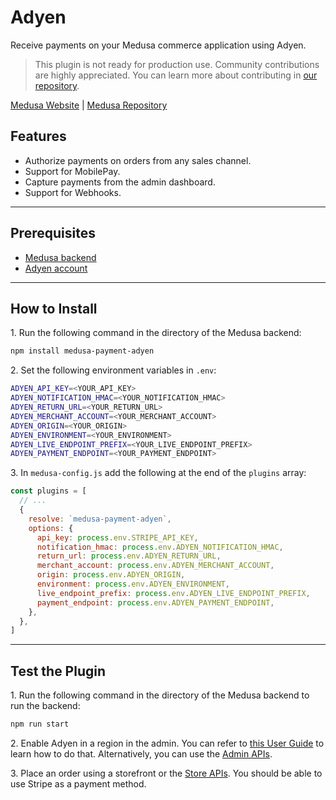 # Adyen

Receive payments on your Medusa commerce application using Adyen.

> This plugin is not ready for production use. Community contributions are highly appreciated. You can learn more about contributing in [our repository](https://github.com/medusajs/medusa/blob/master/CONTRIBUTING.md).

[Medusa Website](https://medusajs.com/) | [Medusa Repository](https://github.com/medusajs/medusa)

## Features

- Authorize payments on orders from any sales channel.
- Support for MobilePay.
- Capture payments from the admin dashboard.
- Support for Webhooks.

---

## Prerequisites

- [Medusa backend](https://docs.medusajs.com/v1/development/backend/install)
- [Adyen account](https://www.adyen.com)

---

## How to Install

1\. Run the following command in the directory of the Medusa backend:

  ```bash
  npm install medusa-payment-adyen
  ```

2\. Set the following environment variables in `.env`:

  ```bash
  ADYEN_API_KEY=<YOUR_API_KEY>
  ADYEN_NOTIFICATION_HMAC=<YOUR_NOTIFICATION_HMAC>
  ADYEN_RETURN_URL=<YOUR_RETURN_URL>
  ADYEN_MERCHANT_ACCOUNT=<YOUR_MERCHANT_ACCOUNT>
  ADYEN_ORIGIN=<YOUR_ORIGIN>
  ADYEN_ENVIRONMENT=<YOUR_ENVIRONMENT>
  ADYEN_LIVE_ENDPOINT_PREFIX=<YOUR_LIVE_ENDPOINT_PREFIX>
  ADYEN_PAYMENT_ENDPOINT=<YOUR_PAYMENT_ENDPOINT>
  ```

3\. In `medusa-config.js` add the following at the end of the `plugins` array:

  ```js
  const plugins = [
    // ...
    {
      resolve: `medusa-payment-adyen`,
      options: {
        api_key: process.env.STRIPE_API_KEY,
        notification_hmac: process.env.ADYEN_NOTIFICATION_HMAC,
        return_url: process.env.ADYEN_RETURN_URL,
        merchant_account: process.env.ADYEN_MERCHANT_ACCOUNT,
        origin: process.env.ADYEN_ORIGIN,
        environment: process.env.ADYEN_ENVIRONMENT,
        live_endpoint_prefix: process.env.ADYEN_LIVE_ENDPOINT_PREFIX,
        payment_endpoint: process.env.ADYEN_PAYMENT_ENDPOINT,
      },
    },
  ]
  ```

---

## Test the Plugin

1\. Run the following command in the directory of the Medusa backend to run the backend:

  ```bash
  npm run start
  ```

2\. Enable Adyen in a region in the admin. You can refer to [this User Guide](https://docs.medusajs.com/v1/user-guide/regions/providers) to learn how to do that. Alternatively, you can use the [Admin APIs](https://docs.medusajs.com/v1/api/admin#tag/Region/operation/PostRegionsRegion).

3\. Place an order using a storefront or the [Store APIs](https://docs.medusajs.com/v1/api/store). You should be able to use Stripe as a payment method.